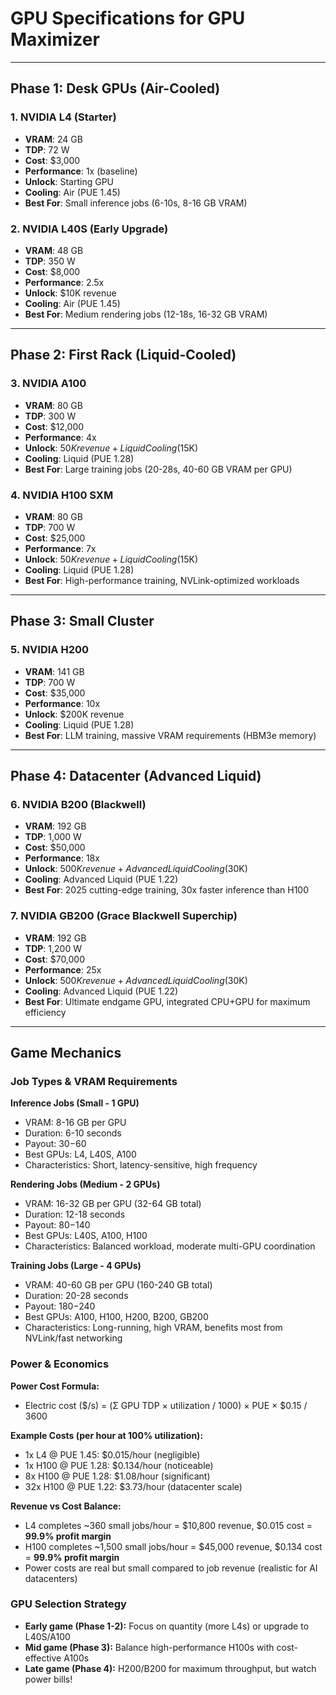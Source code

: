 # GPU Specifications for GPU Maximizer

---

## Phase 1: Desk GPUs (Air-Cooled)

### 1. NVIDIA L4 (Starter)
- **VRAM**: 24 GB
- **TDP**: 72 W
- **Cost**: $3,000
- **Performance**: 1x (baseline)
- **Unlock**: Starting GPU
- **Cooling**: Air (PUE 1.45)
- **Best For**: Small inference jobs (6-10s, 8-16 GB VRAM)

### 2. NVIDIA L40S (Early Upgrade)
- **VRAM**: 48 GB
- **TDP**: 350 W
- **Cost**: $8,000
- **Performance**: 2.5x
- **Unlock**: $10K revenue
- **Cooling**: Air (PUE 1.45)
- **Best For**: Medium rendering jobs (12-18s, 16-32 GB VRAM)

---

## Phase 2: First Rack (Liquid-Cooled)

### 3. NVIDIA A100
- **VRAM**: 80 GB
- **TDP**: 300 W
- **Cost**: $12,000
- **Performance**: 4x
- **Unlock**: $50K revenue + Liquid Cooling ($15K)
- **Cooling**: Liquid (PUE 1.28)
- **Best For**: Large training jobs (20-28s, 40-60 GB VRAM per GPU)

### 4. NVIDIA H100 SXM
- **VRAM**: 80 GB
- **TDP**: 700 W
- **Cost**: $25,000
- **Performance**: 7x
- **Unlock**: $50K revenue + Liquid Cooling ($15K)
- **Cooling**: Liquid (PUE 1.28)
- **Best For**: High-performance training, NVLink-optimized workloads

---

## Phase 3: Small Cluster

### 5. NVIDIA H200
- **VRAM**: 141 GB
- **TDP**: 700 W
- **Cost**: $35,000
- **Performance**: 10x
- **Unlock**: $200K revenue
- **Cooling**: Liquid (PUE 1.28)
- **Best For**: LLM training, massive VRAM requirements (HBM3e memory)

---

## Phase 4: Datacenter (Advanced Liquid)

### 6. NVIDIA B200 (Blackwell)
- **VRAM**: 192 GB
- **TDP**: 1,000 W
- **Cost**: $50,000
- **Performance**: 18x
- **Unlock**: $500K revenue + Advanced Liquid Cooling ($30K)
- **Cooling**: Advanced Liquid (PUE 1.22)
- **Best For**: 2025 cutting-edge training, 30x faster inference than H100

### 7. NVIDIA GB200 (Grace Blackwell Superchip)
- **VRAM**: 192 GB
- **TDP**: 1,200 W
- **Cost**: $70,000
- **Performance**: 25x
- **Unlock**: $500K revenue + Advanced Liquid Cooling ($30K)
- **Cooling**: Advanced Liquid (PUE 1.22)
- **Best For**: Ultimate endgame GPU, integrated CPU+GPU for maximum efficiency

---

## Game Mechanics

### Job Types & VRAM Requirements

**Inference Jobs (Small - 1 GPU)**
- VRAM: 8-16 GB per GPU
- Duration: 6-10 seconds
- Payout: $30-$60
- Best GPUs: L4, L40S, A100
- Characteristics: Short, latency-sensitive, high frequency

**Rendering Jobs (Medium - 2 GPUs)**
- VRAM: 16-32 GB per GPU (32-64 GB total)
- Duration: 12-18 seconds
- Payout: $80-$140
- Best GPUs: L40S, A100, H100
- Characteristics: Balanced workload, moderate multi-GPU coordination

**Training Jobs (Large - 4 GPUs)**
- VRAM: 40-60 GB per GPU (160-240 GB total)
- Duration: 20-28 seconds
- Payout: $180-$240
- Best GPUs: A100, H100, H200, B200, GB200
- Characteristics: Long-running, high VRAM, benefits most from NVLink/fast networking

### Power & Economics

**Power Cost Formula:**
- Electric cost ($/s) = (Σ GPU TDP × utilization / 1000) × PUE × $0.15 / 3600

**Example Costs (per hour at 100% utilization):**
- 1x L4 @ PUE 1.45: $0.015/hour (negligible)
- 1x H100 @ PUE 1.28: $0.134/hour (noticeable)
- 8x H100 @ PUE 1.28: $1.08/hour (significant)
- 32x H100 @ PUE 1.22: $3.73/hour (datacenter scale)

**Revenue vs Cost Balance:**
- L4 completes ~360 small jobs/hour = $10,800 revenue, $0.015 cost = **99.9% profit margin**
- H100 completes ~1,500 small jobs/hour = $45,000 revenue, $0.134 cost = **99.9% profit margin**
- Power costs are real but small compared to job revenue (realistic for AI datacenters)

### GPU Selection Strategy

- **Early game (Phase 1-2):** Focus on quantity (more L4s) or upgrade to L40S/A100
- **Mid game (Phase 3):** Balance high-performance H100s with cost-effective A100s
- **Late game (Phase 4):** H200/B200 for maximum throughput, but watch power bills!
